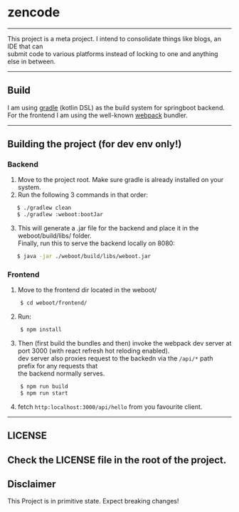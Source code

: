 # zencode
---

This project is a meta project. I intend to consolidate things like blogs, an IDE that can  
submit code to various platforms instead of locking to one and anything else in between.

---
## Build

I am using [gradle](https://docs.gradle.org/current/userguide/userguide.html) (kotlin DSL) as the build system for springboot backend.  
For the frontend I am using the well-known [webpack](https://webpack.js.org/) bundler.

---
## Building the project (for dev env only!)
### Backend
1. Move to the project root. Make sure gradle is already installed on your system.
2. Run the following 3 commands in that order:
```bash
   $ ./gradlew clean
   $ ./gradlew :weboot:bootJar
```
3. This will generate a .jar file for the backend and place it in the weboot/build/libs/ folder.  
Finally, run this to serve the backend locally on 8080:
```bash
   $ java -jar ./weboot/build/libs/weboot.jar
```
### Frontend
1. Move to the frontend dir located in the weboot/
```bash
    $ cd weboot/frontend/
```
2. Run:
```bash
    $ npm install
```
3. Then (first build the bundles and then) invoke the webpack dev server at port 3000 (with react refresh hot reloding enabled).  
dev server also proxies request to the backedn via the `/api/*` path prefix for any requests that  
the backend normally serves.
```bash
    $ npm run build
    $ npm run start
```
4. fetch `http:localhost:3000/api/hello` from you favourite client.
---
## LICENSE
Check the LICENSE file in the root of the project.
---
## Disclaimer
This Project is in primitive state. Expect breaking changes!

